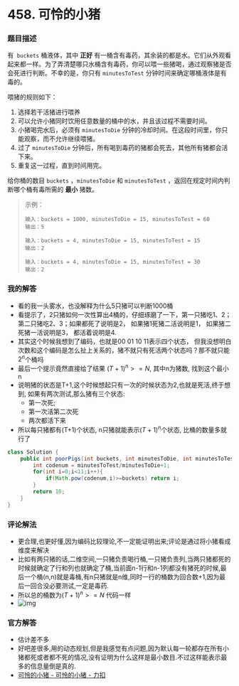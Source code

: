 # 458. 可怜的小猪

### 题目描述

有` buckets` 桶液体，其中 **正好** 有一桶含有毒药，其余装的都是水。它们从外观看起来都一样。为了弄清楚哪只水桶含有毒药，你可以喂一些猪喝，通过观察猪是否会死进行判断。不幸的是，你只有 `minutesToTest` 分钟时间来确定哪桶液体是有毒的。

喂猪的规则如下：

1. 选择若干活猪进行喂养
2. 可以允许小猪同时饮用任意数量的桶中的水，并且该过程不需要时间。
3. 小猪喝完水后，必须有 `minutesToDie` 分钟的冷却时间。在这段时间里，你只能观察，而不允许继续喂猪。
4. 过了 `minutesToDie` 分钟后，所有喝到毒药的猪都会死去，其他所有猪都会活下来。
5. 重复这一过程，直到时间用完。

给你桶的数目 `buckets` ，`minutesToDie` 和 `minutesToTest` ，返回在规定时间内判断哪个桶有毒所需的 **最小** 猪数。

> 示例：
>
> ```
> 输入：buckets = 1000, minutesToDie = 15, minutesToTest = 60
> 输出：5
> ```
>
> ```
> 输入：buckets = 4, minutesToDie = 15, minutesToTest = 15
> 输出：2
> ```
>
> ```
> 输入：buckets = 4, minutesToDie = 15, minutesToTest = 30
> 输出：2
> ```

### 我的解答

- 看的我一头雾水，也没解释为什么5只猪可以判断1000桶
- 看提示了，2只猪如何一次性算出4桶的，仔细琢磨了一下，第一只猪吃1、2；第二只猪吃2、3；如果都死了说明是2， 如果猪1死猪二活说明是1， 如果猪二死猪一活说明是3， 都活着说明是4.
- 其实这个时候我想到了编码，也就是00 01 10 11表示四个状态， 但我没想明白次数和这个编码是怎么扯上关系的，猪不就只有死活两个状态吗？那不就只能$2^n$个桶吗
- 最后一个提示竟然直接给了结果 $(T+1)^n>=N$, 其中n为猪数, 找到这个最小n
- 说明猪的状态是T+1,这个时候想起只有一次的时候状态为2,也就是死活,终于想到, 如果有两次测试,那么猪有三个状态: 
  - 第一次死;
  - 第一次活第二次死
  - 两次都活下来
- 所以每只猪都有(T+1)个状态, n只猪就能表示$(T+1)^n$个状态, 比桶的数量多就行了

```java
class Solution {
    public int poorPigs(int buckets, int minutesToDie, int minutesToTest) {
        int codenum = minutesToTest/minutesToDie+1;
        for(int i=0;i<11;i++){
            if(Math.pow(codenum,i)>=buckets) return i;
        }
        return 10;
    }
}
```

### 评论解法

- 更合理,也更好懂,因为编码比较理论,不一定能证明出来;评论是通过将小猪看成维度来解决
- 比如有两只猪的话,二维空间,一只猪负责喝行桶,一只猪负责列,当两只猪都死的时候就确定了行和列也就确定了桶,当前面n-1行和n-1列都没有猪死的时候,最后一个桶(n,n)就是毒桶,有n只猪就是n维,同时一行的桶数为回合数+1,因为最后一回合没必要测试,一定是毒药.
- 所以总的桶数为$(T+1)^n>=N$ 代码一样
- ![img](https://mubu.com/document_image/f57dcc8a-3eb8-4830-97ec-7738301759a5-455593.jpg)

### 官方解答

- 估计差不多
- 好吧差很多,用的动态规划,但是我感觉有点问题,因为默认每一轮都存在所有小猪都死或者都不死的情况,没有证明为什么这样是最小数目.不过这样能表示最多的信息量倒是真的.
- [可怜的小猪 - 可怜的小猪 - 力扣](https://leetcode-cn.com/problems/poor-pigs/solution/ke-lian-de-xiao-zhu-by-leetcode-solution-z0h7/)
